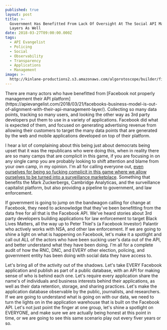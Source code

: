 ```yaml
---
published: true
layout: post
title: >-
  Government Has Benefitted From Lack Of Oversight At The Social API Management
  Layers As Well
date: 2018-03-27T09:00:00.000Z
tags:
  - API Evangelist
  - Policing
  - Social
  - Observability
  - Transparency
  - Applications
  - Management
image: >-
  http://kinlane-productions2.s3.amazonaws.com/algorotoscope/builder/filtered/76_33_800_500_0_max_0_-1_-1.jpg
---
```

<p></p>There are many actors who have benefitted from [Facebook not properly management their API platform](https://apievangelist.com/2018/03/21/facebooks-business-model-is-out-of-alignment-with-their-api-management-layer/). Collecting so many data points, tracking so many users, and looking the other way as 3rd party developers put them to use in a variety of applications. Facebook did what is expected of them, and focused on generating advertising revenue from allowing their customers to target the many data points that are generated by the web and mobile applications developed on top of their platform.

I hear a lot of complaining about this being just about democrats being upset that it was the  republicans who were doing this, when in reality there are so many camps that are complicit in this game, if you are focusing in on any single camp you are probably looking to shift attention and blame from your own camp, in my opinion. I'm all for calling everyone out, [even ourselves for being so fucking complicit in this game where we allow ourselves to be turned into a surveillance marketplace](https://apievangelist.com/2017/01/09/the-api-driven-marketplace-that-is-my-digital-self/). Something that benefits the Mark Zuckerbergs, Cambridge Analyticas, and the surveillance capitalist platform, but also providing a pipeline to government, and law enforcement.

If government is going to jump on the bandwagon calling for change at Facebook, they need to acknowledge that they've been benefitting from the data free for all that is the Facebook API. We've heard stories about 3rd party developers building applications for law enforcement to target Black Lives Matters, all the way up to Peter Thiel's (a Facebook Investor) Palantir who actively works with NSA, and other law enforcement. If we are going to shine a light on what is happening on Facebook, let's make it a spotlight and call out ALL of the actors who have been sucking user's data out of the API, and better understand what they have been doing. I'm all for a complete audit of how the RNC, DNC, and EVERY other election, policing, and government entity has been doing with social data they have access to.

Let's bring all of the activity out of the shadows. Let's take EVERY Facebook application and publish as part of a public database, with an API for making sense of who is behind each one. Let's require every application share the name's of individuals and business interests behind their applications, as well as their data retention, storage, and sharing practices. Let's make the application database observable by the public, journalists, and researchers. If we are going to understand what is going on with our data, we need to turn the lights on in the application warehouse that is built on the Facebook API. Let's not just point the finger at one group, let's shine a spotlight on EVERYONE, and make sure we are actually being honest at this point in time, or we are going to see this same scenario play out every fiver years or so.
